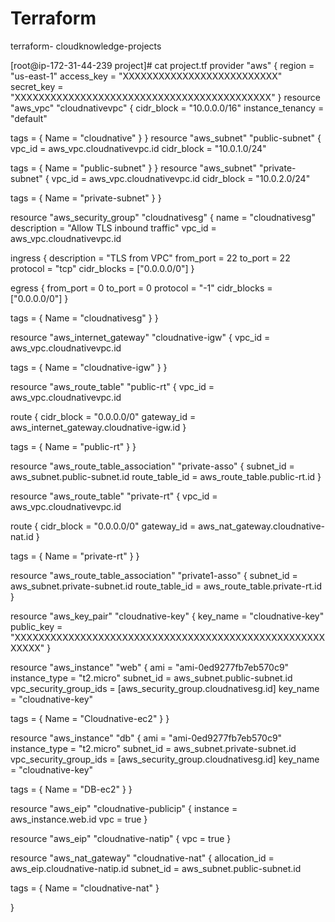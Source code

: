 # Terraform
terraform- cloudknowledge-projects

[root@ip-172-31-44-239 project]# cat project.tf
provider "aws" {
  region     = "us-east-1"
  access_key = "XXXXXXXXXXXXXXXXXXXXXXXXXX"
  secret_key = "XXXXXXXXXXXXXXXXXXXXXXXXXXXXXXXXXXXXXXXXXXX"
}
resource "aws_vpc" "cloudnativevpc" {
  cidr_block       = "10.0.0.0/16"
  instance_tenancy = "default"

  tags = {
    Name = "cloudnative"
  }
}
resource "aws_subnet" "public-subnet" {
  vpc_id     = aws_vpc.cloudnativevpc.id
  cidr_block = "10.0.1.0/24"

  tags = {
    Name = "public-subnet"
  }
}
resource "aws_subnet" "private-subnet" {
  vpc_id     = aws_vpc.cloudnativevpc.id
  cidr_block = "10.0.2.0/24"

  tags = {
    Name = "private-subnet"
  }
}


resource "aws_security_group" "cloudnativesg" {
  name        = "cloudnativesg"
  description = "Allow TLS inbound traffic"
  vpc_id      = aws_vpc.cloudnativevpc.id

  ingress {
    description      = "TLS from VPC"
    from_port        = 22
    to_port          = 22
    protocol         = "tcp"
    cidr_blocks      = ["0.0.0.0/0"]
  }

  egress {
    from_port        = 0
    to_port          = 0
    protocol         = "-1"
    cidr_blocks      = ["0.0.0.0/0"]
  }

  tags = {
    Name = "cloudnativesg"
  }
}


resource "aws_internet_gateway" "cloudnative-igw" {
  vpc_id = aws_vpc.cloudnativevpc.id

  tags = {
    Name = "cloudnative-igw"
  }
}


resource "aws_route_table" "public-rt" {
  vpc_id = aws_vpc.cloudnativevpc.id

  route {
    cidr_block = "0.0.0.0/0"
    gateway_id = aws_internet_gateway.cloudnative-igw.id
  }


  tags = {
    Name = "public-rt"
  }
}

resource "aws_route_table_association" "private-asso" {
  subnet_id      = aws_subnet.public-subnet.id
  route_table_id = aws_route_table.public-rt.id
}

resource "aws_route_table" "private-rt" {
  vpc_id = aws_vpc.cloudnativevpc.id

  route {
    cidr_block = "0.0.0.0/0"
    gateway_id = aws_nat_gateway.cloudnative-nat.id
  }


  tags = {
    Name = "private-rt"
  }
}


resource "aws_route_table_association" "private1-asso" {
  subnet_id      = aws_subnet.private-subnet.id
  route_table_id = aws_route_table.private-rt.id
}

resource "aws_key_pair" "cloudnative-key" {
  key_name   = "cloudnative-key"
  public_key = "XXXXXXXXXXXXXXXXXXXXXXXXXXXXXXXXXXXXXXXXXXXXXXXXXXXXXXXXX"
}

resource "aws_instance" "web" {
  ami           = "ami-0ed9277fb7eb570c9"
  instance_type = "t2.micro"
  subnet_id     = aws_subnet.public-subnet.id
  vpc_security_group_ids = [aws_security_group.cloudnativesg.id]
  key_name      = "cloudnative-key"


  tags = {
    Name = "Cloudnative-ec2"
  }
}

resource "aws_instance" "db" {
  ami           = "ami-0ed9277fb7eb570c9"
  instance_type = "t2.micro"
  subnet_id     = aws_subnet.private-subnet.id
  vpc_security_group_ids = [aws_security_group.cloudnativesg.id]
  key_name      = "cloudnative-key"


  tags = {
    Name = "DB-ec2"
  }
}

resource "aws_eip" "cloudnative-publicip" {
  instance = aws_instance.web.id
  vpc      = true
}

resource "aws_eip" "cloudnative-natip" {
  vpc      = true
}

resource "aws_nat_gateway" "cloudnative-nat" {
  allocation_id = aws_eip.cloudnative-natip.id
  subnet_id     = aws_subnet.public-subnet.id

  tags = {
    Name = "cloudnative-nat"
  }

}
